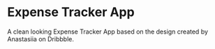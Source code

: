 # Expense Tracker App

A clean looking Expense Tracker App based on the design created by Anastasiia on Dribbble.

